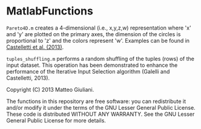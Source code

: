 MatlabFunctions
===============

`Pareto4D.m` creates a 4-dimensional (i.e., x,y,z,w) representation where 'x' and 'y' are plotted on the primary axes, the dimension of the circles is proportional to 'z' and the colors represent 'w'. Examples can be found in [Castelletti et al. (2013)](http://ascelibrary.org/doi/abs/10.1061/(ASCE)WR.1943-5452.0000348?mi=3d26f5&af=R&filter=multiple&text1=progressive+collapse&field4=all&field3=all&field2=all&field1=articletitle&startPage=0&pageSize=20&displaySummary=true).

`tuples_shuffling.m` performs a random shuffling of the tuples (rows) of the input dataset. This operation has been demonstrated to enhance the performance of the Iterative Input Selection algorithm (Galelli and Castelletti, 2013).


Copyright (C) 2013 Matteo Giuliani.

The functions in this repository are free software: you can redistribute it and/or modify it under the terms of the GNU Lesser General Public License. These code is distributed WITHOUT ANY WARRANTY. See the GNU Lesser General Public License for more details.